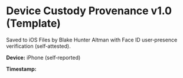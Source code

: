 # Device Custody Provenance v1.0 (Template)

Saved to iOS Files by Blake Hunter Altman with Face ID user‑presence verification (self‑attested).

**Device:** iPhone (self‑reported)

**Timestamp:**

